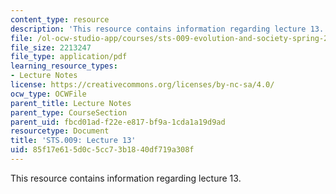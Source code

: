 ```yaml
---
content_type: resource
description: 'This resource contains information regarding lecture 13. '
file: /ol-ocw-studio-app/courses/sts-009-evolution-and-society-spring-2012/85f17e615d0c5cc73b1840df719a308f_MITSTS_009S12_lec13.pdf
file_size: 2213247
file_type: application/pdf
learning_resource_types:
- Lecture Notes
license: https://creativecommons.org/licenses/by-nc-sa/4.0/
ocw_type: OCWFile
parent_title: Lecture Notes
parent_type: CourseSection
parent_uid: fbcd01ad-f22e-e817-bf9a-1cda1a19d9ad
resourcetype: Document
title: 'STS.009: Lecture 13'
uid: 85f17e61-5d0c-5cc7-3b18-40df719a308f
---
```

This resource contains information regarding lecture 13. 
